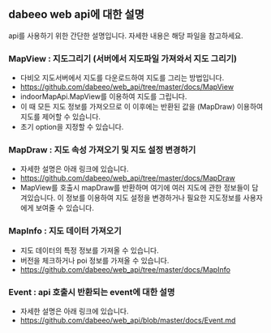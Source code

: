 ## dabeeo web api에 대한 설명
api를 사용하기 위한 간단한 설명입니다. 자세한 내용은 해당 파일을 참고하세요. 

### MapView : 지도그리기 (서버에서 지도파일 가져와서 지도 그리기)
- 다비오 지도서버에서 지도를 다운로드하여 지도를 그리는 방법입니다. 
- https://github.com/dabeeo/web_api/tree/master/docs/MapView
- indoorMapApi.MapView를 이용하여 지도를 그립니다. 
- 이 때 모든 지도 정보를 가져오므로 이 이후에는 반환된 값을 (MapDraw) 이용하여 지도를 제어할 수 있습니다. 
- 초기 option을 지정할 수 있습니다. 

### MapDraw : 지도 속성 가져오기 및 지도 설정 변경하기
- 자세한 설명은 아래 링크에 있습니다. 
- https://github.com/dabeeo/web_api/tree/master/docs/MapDraw
- MapView를 호출시 mapDraw를 반환하며 여기에 여러 지도에 관한 정보들이 담겨있습니다. 이 정보를 이용하여 지도 설정을 변경하거나 필요한 지도정보를 사용자에게 보여줄 수 있습니다.    

### MapInfo : 지도 데이터 가져오기 
- 지도 데이터의 특정 정보를 가져올 수 있습니다. 
- 버전을 체크하거나 poi 정보를 가져올 수 있습니다. 
- https://github.com/dabeeo/web_api/tree/master/docs/MapInfo

### Event : api 호출시 반환되는 event에 대한 설명
- 자세한 설명은 아래 링크에 있습니다. 
- https://github.com/dabeeo/web_api/blob/master/docs/Event.md
